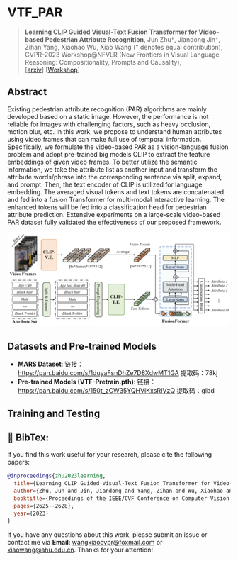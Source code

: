 

# VTF_PAR
> **Learning CLIP Guided Visual-Text Fusion Transformer for Video-based Pedestrian Attribute Recognition**, Jun Zhu†, Jiandong Jin†, Zihan Yang, Xiaohao Wu, Xiao Wang († denotes equal contribution), CVPR-2023 Workshop@NFVLR (New Frontiers in Visual Language Reasoning: Compositionality, Prompts and Causality),  
[[arxiv](https://arxiv.org/abs/2304.10091)] 
[[Workshop](https://nfvlr-workshop.github.io/)] 


## Abstract 
Existing pedestrian attribute recognition (PAR) algorithms are mainly developed based on a static image. However, the performance is not reliable for images with challenging factors, such as heavy occlusion, motion blur, etc. In this work, we propose to understand human attributes using video frames that can make full use of temporal information. Specifically, we formulate the video-based PAR as a vision-language fusion problem and adopt pre-trained big models CLIP to extract the feature embeddings of given video frames. To better utilize the semantic information, we take the attribute list as another input and transform the attribute words/phrase into the corresponding sentence via split, expand, and prompt. Then, the text encoder of CLIP is utilized for language embedding. The averaged visual tokens and text tokens are concatenated and fed into a fusion Transformer for multi-modal interactive learning. The enhanced tokens will be fed into a classification head for pedestrian attribute prediction. Extensive experiments on a large-scale video-based PAR dataset fully validated the effectiveness of our proposed framework. 

<img src="https://github.com/Event-AHU/VTF_PAR/blob/main/figures/frameworkV4.jpg" width="600">


## Datasets and Pre-trained Models 

* **MARS Dataset**: 链接：https://pan.baidu.com/s/1duyaFsnDhZe7D8XdwMT1GA 提取码：78kj 
* **Pre-trained Models (VTF-Pretrain.pth)**: 链接：https://pan.baidu.com/s/150t_zCW35YQHViKxsRIVzQ  提取码：glbd 



## Training and Testing 




## :page_with_curl: BibTex: 
If you find this work useful for your research, please cite the following papers: 

```bibtex
@inproceedings{zhu2023learning,
  title={Learning CLIP Guided Visual-Text Fusion Transformer for Video-based Pedestrian Attribute Recognition},
  author={Zhu, Jun and Jin, Jiandong and Yang, Zihan and Wu, Xiaohao and Wang, Xiao},
  booktitle={Proceedings of the IEEE/CVF Conference on Computer Vision and Pattern Recognition},
  pages={2625--2628},
  year={2023}
}
```

If you have any questions about this work, please submit an issue or contact me via **Email**: wangxiaocvpr@foxmail.com or xiaowang@ahu.edu.cn. Thanks for your attention! 




